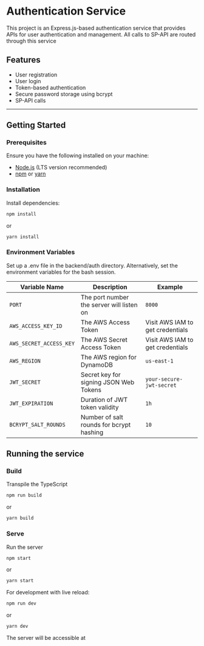 # Authentication Service

This project is an Express.js-based authentication service that provides APIs for user authentication and management. All calls to SP-API are routed through this service

## Features
- User registration
- User login
- Token-based authentication
- Secure password storage using bcrypt
- SP-API calls

---

## Getting Started

### Prerequisites
Ensure you have the following installed on your machine:
- [Node.js](https://nodejs.org/) (LTS version recommended)
- [npm](https://www.npmjs.com/) or [yarn](https://yarnpkg.com/)

### Installation

Install dependencies:

```bash
npm install
```
or

```bash
yarn install
```

### Environment Variables
Set up a .env file in the backend/auth directory. Alternatively, set the environment variables for the bash session.

| Variable Name        | Description                                      | Example                                  |
|----------------------|--------------------------------------------------|------------------------------------------|
| `PORT`               | The port number the server will listen on        | `8000`                                   |
| `AWS_ACCESS_KEY_ID`  | The AWS Access Token                             | Visit AWS IAM to get credentials         |
| `AWS_SECRET_ACCESS_KEY` | The AWS Secret Access Token                   | Visit AWS IAM to get credentials         |
| `AWS_REGION`         | The AWS region for DynamoDB                      | `us-east-1`                              |
| `JWT_SECRET`         | Secret key for signing JSON Web Tokens           | `your-secure-jwt-secret`                 |
| `JWT_EXPIRATION`     | Duration of JWT token validity                   | `1h`                                     |
| `BCRYPT_SALT_ROUNDS` | Number of salt rounds for bcrypt hashing         | `10`                                     |


## Running the service
### Build
Transpile the TypeScript

```bash
npm run build

```

or 

```bash
yarn build
```
### Serve

Run the server
```bash
npm start

```

or 

```bash
yarn start
```

For development with live reload:
```bash
npm run dev

```

or 

```bash
yarn dev
```

The server will be accessible at 

